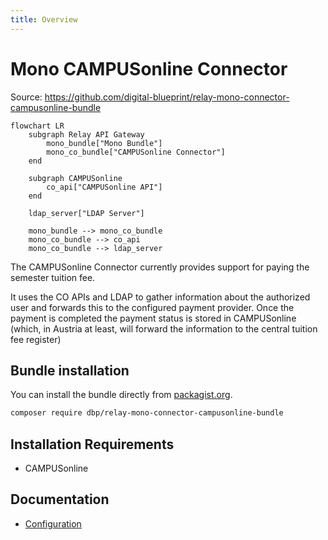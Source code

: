 ```yaml
---
title: Overview
---
```


# Mono CAMPUSonline Connector

Source: https://github.com/digital-blueprint/relay-mono-connector-campusonline-bundle

```mermaid
flowchart LR
    subgraph Relay API Gateway
        mono_bundle["Mono Bundle"]
        mono_co_bundle["CAMPUSonline Connector"]
    end

    subgraph CAMPUSonline
        co_api["CAMPUSonline API"]
    end

    ldap_server["LDAP Server"]

    mono_bundle --> mono_co_bundle
    mono_co_bundle --> co_api
    mono_co_bundle --> ldap_server
```

The CAMPUSonline Connector currently provides support for paying the semester
tuition fee.

It uses the CO APIs and LDAP to gather information about the authorized user and
forwards this to the configured payment provider. Once the payment is completed
the payment status is stored in CAMPUSonline (which, in Austria at least, will
forward the information to the central tuition fee register)

## Bundle installation

You can install the bundle directly from [packagist.org](https://packagist.org/packages/dbp/relay-mono-connector-campusonline-bundle).

```bash
composer require dbp/relay-mono-connector-campusonline-bundle
```

## Installation Requirements

* CAMPUSonline

## Documentation

* [Configuration](./config.md)
